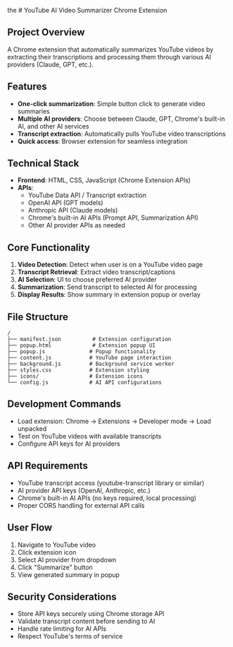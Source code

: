 the # YouTube AI Video Summarizer Chrome Extension

## Project Overview
A Chrome extension that automatically summarizes YouTube videos by extracting their transcriptions and processing them through various AI providers (Claude, GPT, etc.).

## Features
- **One-click summarization**: Simple button click to generate video summaries
- **Multiple AI providers**: Choose between Claude, GPT, Chrome's built-in AI, and other AI services
- **Transcript extraction**: Automatically pulls YouTube video transcriptions
- **Quick access**: Browser extension for seamless integration

## Technical Stack
- **Frontend**: HTML, CSS, JavaScript (Chrome Extension APIs)
- **APIs**: 
  - YouTube Data API / Transcript extraction
  - OpenAI API (GPT models)
  - Anthropic API (Claude models)
  - Chrome's built-in AI APIs (Prompt API, Summarization API)
  - Other AI provider APIs as needed

## Core Functionality
1. **Video Detection**: Detect when user is on a YouTube video page
2. **Transcript Retrieval**: Extract video transcript/captions
3. **AI Selection**: UI to choose preferred AI provider
4. **Summarization**: Send transcript to selected AI for processing
5. **Display Results**: Show summary in extension popup or overlay

## File Structure
```
/
├── manifest.json          # Extension configuration
├── popup.html             # Extension popup UI
├── popup.js              # Popup functionality
├── content.js            # YouTube page interaction
├── background.js         # Background service worker
├── styles.css            # Extension styling
├── icons/                # Extension icons
└── config.js             # AI API configurations
```

## Development Commands
- Load extension: Chrome → Extensions → Developer mode → Load unpacked
- Test on YouTube videos with available transcripts
- Configure API keys for AI providers

## API Requirements
- YouTube transcript access (youtube-transcript library or similar)
- AI provider API keys (OpenAI, Anthropic, etc.)
- Chrome's built-in AI APIs (no keys required, local processing)
- Proper CORS handling for external API calls

## User Flow
1. Navigate to YouTube video
2. Click extension icon
3. Select AI provider from dropdown
4. Click "Summarize" button
5. View generated summary in popup

## Security Considerations
- Store API keys securely using Chrome storage API
- Validate transcript content before sending to AI
- Handle rate limiting for AI APIs
- Respect YouTube's terms of service